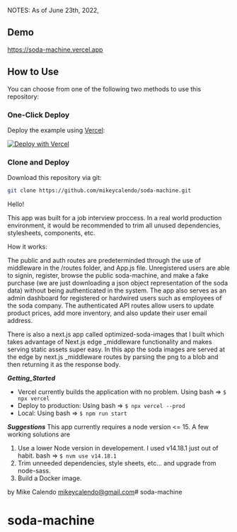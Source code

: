 NOTES: As of June 23th, 2022,


## Demo

https://soda-machine.vercel.app

## How to Use

You can choose from one of the following two methods to use this repository:

### One-Click Deploy

Deploy the example using [Vercel](https://vercel.com?utm_source=github&utm_medium=readme&utm_campaign=next-example):

[![Deploy with Vercel](https://vercel.com/button)](https://vercel.com/new/git/external?repository-url=https://github.com/mikeycalendo/soda-machine&project-name=soda-machine&repository-name=soda-machine)

### Clone and Deploy

Download this repository via git:

```bash
git clone https://github.com/mikeycalendo/soda-machine.git
```


Hello!

This app was built for a job interview proccess. In a real world production environment, it would be recommended to trim all unused dependencies, stylesheets, components, etc.

How it works:

The public and auth routes are predeterminded through the use of middleware in the /routes folder, and App.js file. Unregistered users are able to signin, register, browse the public soda-machine, and make a fake purchase (we are just downloading a json object representation of the soda data) without being authenticated in the system. The app also serves as an admin dashboard for registered or hardwired users such as employees of the soda company. The authenticated API routes allow users to update product prices, add more inventory, and also update their  user email address.

There is also a next.js app called optimized-soda-images that I built which takes advantage of Next.js edge _middleware functionality and makes serving static assets super easy. In this app the soda images are served at the edge by next.js _middleware routes by parsing the png to a blob and then returning it as the response body.

___Getting_Started___

- Vercel currently builds the application with no problem. Using bash => `$ npx vercel`
- Deploy to production: Using bash => `$ npx vercel --prod`
- Local: Using bash => `$ npm run start`

___Suggestions___
This app currently requires a node version <= 15. A few working solutions are 
1. Use a lower Node version in developement. I used v14.18.1 just out of habit. bash => `$ nvm use v14.18.1`
2. Trim unneeded dependencies, style sheets, etc... and upgrade from node-sass.
3. Build a Docker image.

by Mike Calendo <mikeycalendo@gmail.com># soda-machine
# soda-machine
